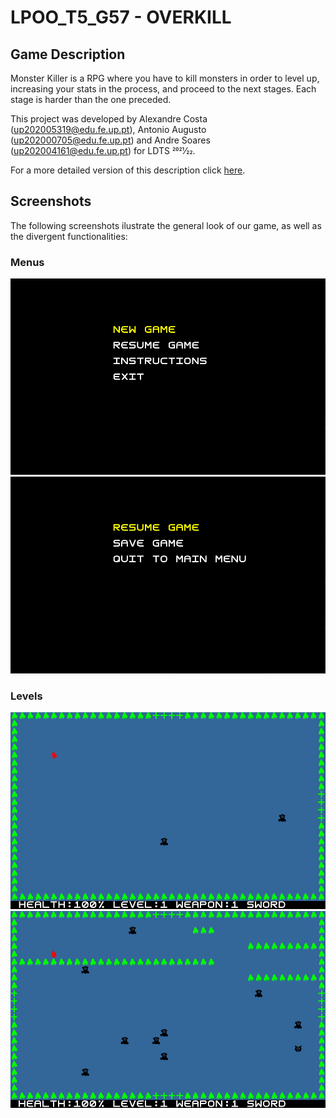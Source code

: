 # LPOO_T5_G57 - OVERKILL

## Game Description

Monster Killer is a RPG where you have to kill monsters in order to level up, increasing your stats in the process, and proceed to the next stages.
Each stage is harder than the one preceded.

This project was developed by Alexandre Costa (up202005319@edu.fe.up.pt), Antonio Augusto (up202000705@edu.fe.up.pt) and Andre Soares (up202004161@edu.fe.up.pt) for LDTS 2021⁄22.

For a more detailed version of this description click [here](docs/README.md). 

## Screenshots

The following screenshots ilustrate the general look of our game, as well as the divergent functionalities:

### Menus

![Menu](docs/image/MainMenu.png)
![PauseMenu](docs/image/PauseMenu.png)


### Levels
![Stage1.txt](docs/image/Level1.png)
![Stage5.txt](docs/image/Level5.png)




